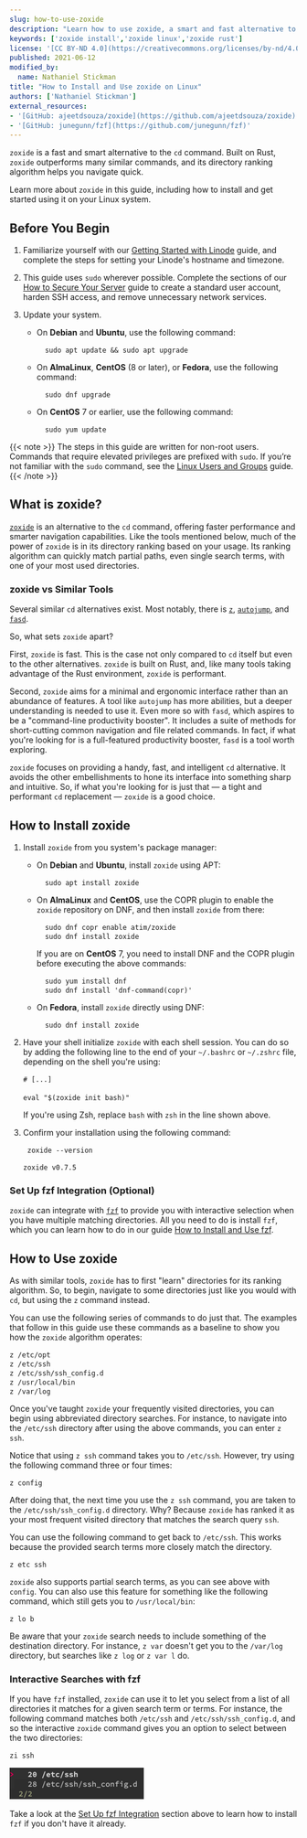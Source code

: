 ```yaml
---
slug: how-to-use-zoxide
description: "Learn how to use zoxide, a smart and fast alternative to cd. It ranks your most frequently used directories and matches them on minimal keywords for more efficient navigating."
keywords: ['zoxide install','zoxide linux','zoxide rust']
license: '[CC BY-ND 4.0](https://creativecommons.org/licenses/by-nd/4.0)'
published: 2021-06-12
modified_by:
  name: Nathaniel Stickman
title: "How to Install and Use zoxide on Linux"
authors: ['Nathaniel Stickman']
external_resources:
- '[GitHub: ajeetdsouza/zoxide](https://github.com/ajeetdsouza/zoxide)'
- '[GitHub: junegunn/fzf](https://github.com/junegunn/fzf)'
---
```


`zoxide` is a fast and smart alternative to the `cd` command. Built on Rust, `zoxide` outperforms many similar commands, and its directory ranking algorithm helps you navigate quick.

Learn more about `zoxide` in this guide, including how to install and get started using it on your Linux system.

## Before You Begin

1. Familiarize yourself with our [Getting Started with Linode](/docs/products/platform/get-started/) guide, and complete the steps for setting your Linode's hostname and timezone.

1. This guide uses `sudo` wherever possible. Complete the sections of our [How to Secure Your Server](/docs/products/compute/compute-instances/guides/set-up-and-secure/) guide to create a standard user account, harden SSH access, and remove unnecessary network services.

1. Update your system.

    - On **Debian** and **Ubuntu**, use the following command:

            sudo apt update && sudo apt upgrade

    - On **AlmaLinux**, **CentOS** (8 or later), or **Fedora**, use the following command:

            sudo dnf upgrade

    - On **CentOS** 7 or earlier, use the following command:

            sudo yum update

{{< note >}}
The steps in this guide are written for non-root users. Commands that require elevated privileges are prefixed with `sudo`. If you’re not familiar with the `sudo` command, see the [Linux Users and Groups](/docs/guides/linux-users-and-groups/) guide.
{{< /note >}}

## What is zoxide?

[`zoxide`](https://github.com/ajeetdsouza/zoxide) is an alternative to the `cd` command, offering faster performance and smarter navigation capabilities. Like the tools mentioned below, much of the power of `zoxide` is in its directory ranking based on your usage. Its ranking algorithm can quickly match partial paths, even single search terms, with one of your most used directories.

### zoxide vs Similar Tools

Several similar `cd` alternatives exist. Most notably, there is [`z`](https://github.com/rupa/z), [`autojump`](https://github.com/wting/autojump), and [`fasd`](https://github.com/clvv/fasd).

So, what sets `zoxide` apart?

First, `zoxide` is fast. This is the case not only compared to `cd` itself but even to the other alternatives. `zoxide` is built on Rust, and, like many tools taking advantage of the Rust environment, `zoxide` is performant.

Second, `zoxide` aims for a minimal and ergonomic interface rather than an abundance of features. A tool like `autojump` has more abilities, but a deeper understanding is needed to use it. Even more so with `fasd`, which aspires to be a "command-line productivity booster". It includes a suite of methods for short-cutting common navigation and file related commands. In fact, if what you're looking for is a full-featured productivity booster, `fasd` is a tool worth exploring.

`zoxide` focuses on providing a handy, fast, and intelligent `cd` alternative. It avoids the other embellishments to hone its interface into something sharp and intuitive. So, if what you're looking for is just that — a tight and performant `cd` replacement — `zoxide` is a good choice.

## How to Install zoxide

1. Install `zoxide` from you system's package manager:

    - On **Debian** and **Ubuntu**, install `zoxide` using APT:

            sudo apt install zoxide

    - On **AlmaLinux** and **CentOS**, use the COPR plugin to enable the `zoxide` repository on DNF, and then install `zoxide` from there:

            sudo dnf copr enable atim/zoxide
            sudo dnf install zoxide

        If you are on **CentOS** 7, you need to install DNF and the COPR plugin before executing the above commands:

            sudo yum install dnf
            sudo dnf install 'dnf-command(copr)'

    - On **Fedora**, install `zoxide` directly using DNF:

            sudo dnf install zoxide

1. Have your shell initialize `zoxide` with each shell session. You can do so by adding the following line to the end of your `~/.bashrc` or `~/.zshrc` file, depending on the shell you're using:

    ```file {title="~/.bashrc" lang="bash"}
    # [...]

    eval "$(zoxide init bash)"
    ```

    If you're using Zsh, replace `bash` with `zsh` in the line shown above.

1. Confirm your installation using the following command:

        zoxide --version

    ```output
    zoxide v0.7.5
    ```

### Set Up fzf Integration (Optional)

`zoxide` can integrate with [`fzf`](https://github.com/junegunn/fzf) to provide you with interactive selection when you have multiple matching directories. All you need to do is install `fzf`, which you can learn how to do in our guide [How to Install and Use fzf](/docs/guides/how-to-use-fzf).

## How to Use zoxide

As with similar tools, `zoxide` has to first "learn" directories for its ranking algorithm. So, to begin, navigate to some directories just like you would with `cd`, but using the `z` command instead.

You can use the following series of commands to do just that. The examples that follow in this guide use these commands as a baseline to show you how the `zoxide` algorithm operates:

    z /etc/opt
    z /etc/ssh
    z /etc/ssh/ssh_config.d
    z /usr/local/bin
    z /var/log

Once you've taught `zoxide` your frequently visited directories, you can begin using abbreviated directory searches. For instance, to navigate into the `/etc/ssh` directory after using the above commands, you can enter `z ssh`.

Notice that using `z ssh` command takes you to `/etc/ssh`. However, try using the following command three or four times:

    z config

After doing that, the next time you use the `z ssh` command, you are taken to the `/etc/ssh/ssh_config.d` directory. Why? Because `zoxide` has ranked it as your most frequent visited directory that matches the search query `ssh`.

You can use the following command to get back to `/etc/ssh`. This works because the provided search terms more closely match the directory.

    z etc ssh

`zoxide` also supports partial search terms, as you can see above with `config`. You can also use this feature for something like the following command, which still gets you to `/usr/local/bin`:

    z lo b

Be aware that your `zoxide` search needs to include something of the destination directory. For instance, `z var` doesn't get you to the `/var/log` directory, but searches like `z log` or `z var l` do.

### Interactive Searches with fzf

If you have `fzf` installed, `zoxide` can use it to let you select from a list of all directories it matches for a given search term or terms. For instance, the following command matches both `/etc/ssh` and `/etc/ssh/ssh_config.d`, and so the interactive `zoxide` command gives you an option to select between the two directories:

    zi ssh

![zoxide uses fzf for interactive selection](zoxide-interactive-selection.png)

Take a look at the [Set Up fzf Integration](/docs/guides/how-to-use-zoxide/#set-up-fzf-integration-optional) section above to learn how to install `fzf` if you don't have it already.
